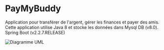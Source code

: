 # PayMyBuddy
Application pour transférer de l'argent, gérer les finances et payer des amis. Cette application utilise Java 8 et stocke les données dans Mysql DB (v8.0). 
Spring Boot (v2.2.7.RELEASE)

![Diagramme UML](https://user-images.githubusercontent.com/58168832/89902911-52205380-dbe7-11ea-8501-a32eac065e03.jpg)


